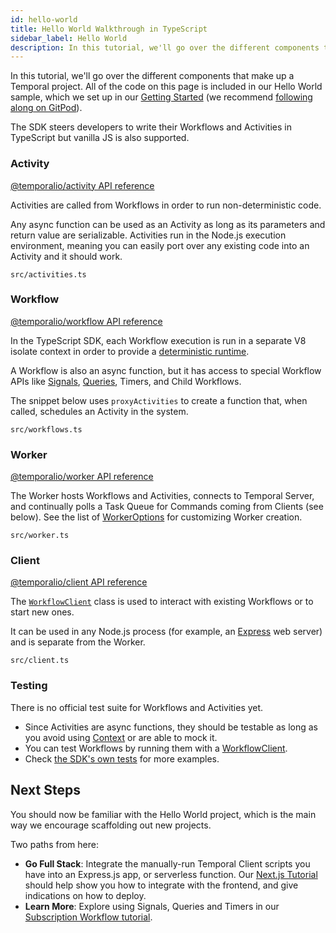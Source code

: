 ```yaml
---
id: hello-world
title: Hello World Walkthrough in TypeScript
sidebar_label: Hello World
description: In this tutorial, we'll go over the different components that make up the Temporal Hello World code sample.
---
```


In this tutorial, we'll go over the different components that make up a Temporal project.
All of the code on this page is included in our Hello World sample, which we set up in our [Getting Started](/docs/typescript/introduction/#getting-started) (we recommend [following along on GitPod](https://gitpod.io/#https://github.com/temporalio/samples-typescript/)).

The SDK steers developers to write their Workflows and Activities in TypeScript but vanilla JS is also supported.

### Activity

[@temporalio/activity API reference](https://typescript.temporal.io/api/namespaces/activity)

Activities are called from Workflows in order to run non-deterministic code.

Any async function can be used as an Activity as long as its parameters and return value are serializable.
Activities run in the Node.js execution environment, meaning you can easily port over any existing code into an Activity and it should work.

`src/activities.ts`

<!--SNIPSTART typescript-hello-activity {"enable_source_link": false}-->
<!--SNIPEND-->

### Workflow

[@temporalio/workflow API reference](https://typescript.temporal.io/api/namespaces/workflow)

In the TypeScript SDK, each Workflow execution is run in a separate V8 isolate context in order to provide a [deterministic runtime](/docs/typescript/determinism).

A Workflow is also an async function, but it has access to special Workflow APIs like [Signals](/docs/content/what-is-a-signal), [Queries](/docs/content/what-is-a-query), Timers, and Child Workflows.

The snippet below uses `proxyActivities` to create a function that, when called, schedules an Activity in the system.

`src/workflows.ts`

<!--SNIPSTART typescript-hello-workflow {"enable_source_link": false}-->
<!--SNIPEND-->

### Worker

[@temporalio/worker API reference](https://typescript.temporal.io/api/namespaces/worker)

The Worker hosts Workflows and Activities, connects to Temporal Server, and continually polls a Task Queue for Commands coming from Clients (see below).
See the list of [WorkerOptions](https://typescript.temporal.io/api/interfaces/worker.workeroptions) for customizing Worker creation.

`src/worker.ts`

<!--SNIPSTART typescript-hello-worker {"enable_source_link": false}-->
<!--SNIPEND-->

### Client

[@temporalio/client API reference](https://typescript.temporal.io/api/namespaces/client)

The [`WorkflowClient`](https://typescript.temporal.io/api/classes/client.workflowclient) class is used to interact with existing Workflows or to start new ones.

It can be used in any Node.js process (for example, an [Express](https://expressjs.com/) web server) and is separate from the Worker.

`src/client.ts`

<!--SNIPSTART typescript-hello-client {"enable_source_link": false}-->
<!--SNIPEND-->

### Testing

There is no official test suite for Workflows and Activities yet.

- Since Activities are async functions, they should be testable as long as you avoid using [Context](https://typescript.temporal.io/api/classes/activity.context) or are able to mock it.
- You can test Workflows by running them with a [WorkflowClient](https://typescript.temporal.io/api/classes/client.workflowclient).
- Check [the SDK's own tests](https://github.com/temporalio/sdk-typescript/tree/52f67499860526cd180912797dc3e6d7fa4fc78f/packages/test/src) for more examples.

## Next Steps

You should now be familiar with the Hello World project, which is the main way we encourage scaffolding out new projects.

Two paths from here:

- **Go Full Stack**: Integrate the manually-run Temporal Client scripts you have into an Express.js app, or serverless function.
  Our [Next.js Tutorial](/docs/typescript/nextjs-tutorial) should help show you how to integrate with the frontend, and give indications on how to deploy.
- **Learn More**: Explore using Signals, Queries and Timers in our [Subscription Workflow tutorial](/docs/typescript/subscription-tutorial/).
